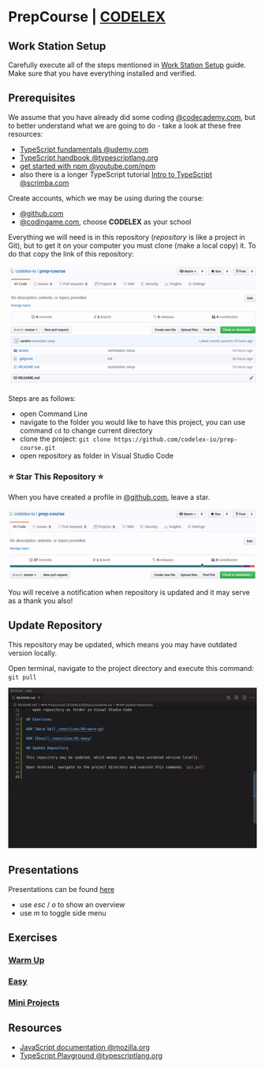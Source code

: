 # PrepCourse | [CODELEX](https://codelex.io)

## Work Station Setup

Carefully execute all of the steps mentioned in [Work Station Setup](./work-station-setup.md) guide. Make sure that you have everything installed and verified.

## Prerequisites 

We assume that you have already did some coding [@codecademy.com](https://www.codecademy.com), but to better understand what we are going to do - take a look at these free resources:

 - [TypeScript fundamentals @udemy.com](https://www.udemy.com/course/typescript-fundamentals)
 - [TypeScript handbook @typescriptlang.org](https://www.typescriptlang.org/docs/handbook/basic-types.html)
 - [get started with npm @youtube.com/npm](https://www.youtube.com/watch?v=x03fjb2VlGY)
 - also there is a longer TypeScript tutorial [Intro to TypeScript @scrimba.com](https://scrimba.com/g/gintrototypescript)

Create accounts, which we may be using during the course:

 - [@github.com](http://github.com)
 - [@codingame.com](http://codingame.com), choose **CODELEX** as your school
 
Everything we will need is in this repository (*repository* is like a project in Git), but to get it on your computer you must clone (make a local copy) it. To do that copy the link of this repository:

![Repository URL](./assets/repository-url.gif)

Steps are as follows:

 - open Command Line
 - navigate to the folder you would like to have this project, you can use command `cd` to change current directory
 - clone the project: `git clone https://github.com/codelex-io/prep-course.git`
 - open repository as folder in Visual Studio Code

### ⭐ Star This Repository ⭐

When you have created a profile in [@github.com](http://github.com), leave a star.

![Star](./assets/star.gif)

You will receive a notification when repository is updated and it may serve as a thank you also!

## Update Repository

This repository may be updated, which means you may have outdated version locally.

Open terminal, navigate to the project directory and execute this command: `git pull`

![git pull](./assets/git-pull.gif)

## Presentations

Presentations can be found [here](https://codelex.io/p/prep-course-presentations) 

 - use *esc* / *o* to show an overview 
 - use *m* to toggle side menu

## Exercises

### [Warm Up](./exercises/00-warm-up)

### [Easy](./exercises/01-easy)

### [Mini Projects](./exercises/02-mini-projects)

## Resources

 - [JavaScript documentation @mozilla.org](https://developer.mozilla.org/en-US/docs/Web/JavaScript/Index)
 - [TypeScript Playground @typescriptlang.org](http://www.typescriptlang.org/play/)